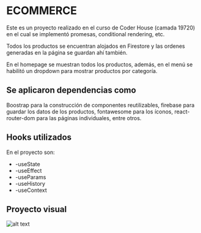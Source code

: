 # ECOMMERCE

Este es un proyecto realizado en el curso de Coder House (camada 19720) en el cual
se implementó promesas, conditional rendering, etc.

Todos los productos se encuentran alojados en Firestore y las ordenes generadas en la página
se guardan ahí también.

En el homepage se muestran todos los productos, además, en el menú se habilitó un dropdown para
mostrar productos por categoría.

## Se aplicaron dependencias como

Boostrap para la construcción de componentes reutilizables, firebase para guardar los datos de los
productos, fontawesome para los íconos, react-router-dom para las páginas individuales, entre otros.

## Hooks utilizados

En el proyecto son:

<ul>
<li>-useState</li>
<li>-useEffect</li>
<li>-useParams</li>
<li>-useHistory</li>
<li>-useContext</li>
</ul>

## Proyecto visual

![alt text](https://github.com/[SoleMina]/[karianca-store]/blob/[main]/images/e-commerce.gif?raw=true)
